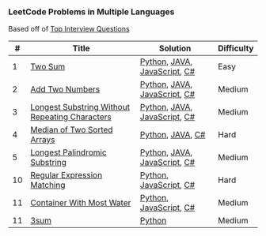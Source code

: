 ### LeetCode Problems in Multiple Languages

Based off of [Top Interview Questions](https://leetcode.com/problem-list/top-interview-questions/?page=1)

| # | Title | Solution | Difficulty |
|---| ----- | -------- | ---------- |
|1|[Two Sum](https://leetcode.com/problems/two-sum/) | [Python](./python/twoSum.py), [JAVA](./JAVA/twoSum.java), [JavaScript](./JavaScript/twoSum.js), [C#](./C%23/twoSum.cs)|Easy|
|2|[Add Two Numbers](https://leetcode.com/problems/add-two-numbers/) | [Python](./python/addTwoNumbers.py), [JAVA](./JAVA/addTwoNumbers.java), [JavaScript](./JavaScript/addTwoNumbers.js), [C#](./C%23/addTwoNumbers.cs)|Medium| 
|3|[Longest Substring Without Repeating Characters](https://leetcode.com/problems/longest-substring-without-repeating-characters/) | [Python](./python/longestSubstring.py), [JAVA](./JAVA/longestSubstring.java), [JavaScript](./JavaScript/longestSubstring.js), [C#](./C%23/longestSubstring.cs)|Medium| 
|4|[Median of Two Sorted Arrays](https://leetcode.com/problems/median-of-two-sorted-arrays/) | [Python](./python/medianOfTwoArrays.py), [JAVA](./JAVA/medianOfTwoArrays.java), [C#](./C%23/medianOfTwoArrays.cs)|Hard| 
|5|[Longest Palindromic Substring](https://leetcode.com/problems/longest-palindromic-substring/) | [Python](./python/longestPalindrome.py), [JAVA](./JAVA/longestPalindrome.java), [JavaScript](./JavaScript/longestPalindrome.js), [C#](./C%23/longestPalindrome.cs)|Medium|
|10|[Regular Expression Matching](https://leetcode.com/problems/regular-expression-matching/description/) | [Python](./python/regularExpressionMatching.py), [JavaScript](./JavaScript/regularExpressionMatching.js), [C#](./C%23/regularExpressionMatching.cs)|Hard|
|11|[Container With Most Water](https://leetcode.com/problems/container-with-most-water/description/) | [Python](./python/containterWithMostWater.py), [JavaScript](./JavaScript/containerWithMostWater.js), [C#](./C%23/containerWithMostWater.cs)|Medium|
|11|[3sum](https://leetcode.com/problems/container-with-most-water/description/) | [Python](./python/3sum.py)|Medium|
